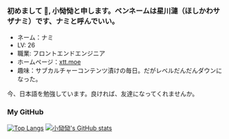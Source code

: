 ### 初めまして 👋, 小恸恸と申します。ペンネームは星川漣（ほしかわサザナミ）です、ナミと呼んでいい。

- ネーム：ナミ
- LV: 26
- 職業: フロントエンドエンジニア
- ホームページ：[xtt.moe](https://xtt.moe)
- 趣味：サブカルチャーコンテンツ漬けの毎日。だがレベルだんだんダウンになった。

今、日本語を勉強しています。良ければ、友達になってくれませんか。

### My GitHub

[![Top Langs](https://github-readme-stats.vercel.app/api/top-langs/?username=xiaotong-tong&layout=compact)](https://github.com/anuraghazra/github-readme-stats)
[![小恸恸's GitHub stats](https://github-readme-stats.vercel.app/api?username=xiaotong-tong&count_private=true)](https://github.com/anuraghazra/github-readme-stats)

